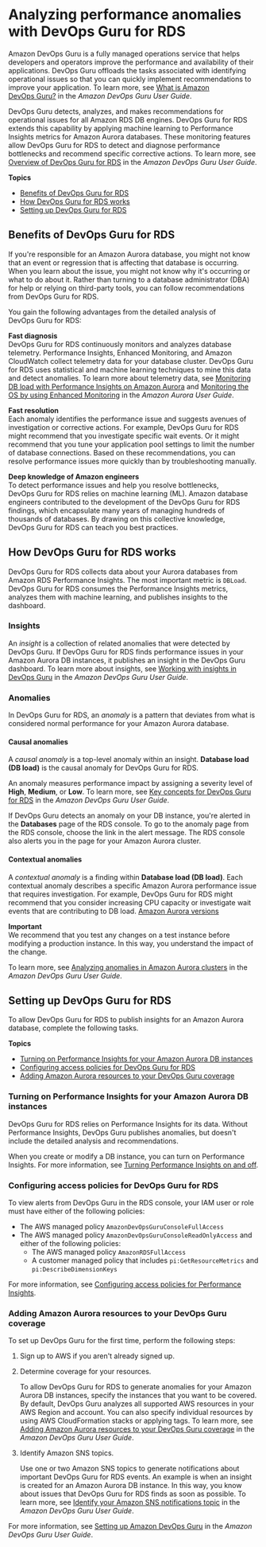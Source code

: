 # Analyzing performance anomalies with DevOps Guru for RDS<a name="devops-guru-for-rds"></a>

Amazon DevOps Guru is a fully managed operations service that helps developers and operators improve the performance and availability of their applications\. DevOps Guru offloads the tasks associated with identifying operational issues so that you can quickly implement recommendations to improve your application\. To learn more, see [What is Amazon DevOps Guru?](https://docs.aws.amazon.com/devops-guru/latest/userguide/welcome.html) in the *Amazon DevOps Guru User Guide*\.

DevOps Guru detects, analyzes, and makes recommendations for operational issues for all Amazon RDS DB engines\. DevOps Guru for RDS extends this capability by applying machine learning to Performance Insights metrics for Amazon Aurora databases\. These monitoring features allow DevOps Guru for RDS to detect and diagnose performance bottlenecks and recommend specific corrective actions\. To learn more, see [Overview of DevOps Guru for RDS](https://docs.aws.amazon.com/devops-guru/latest/userguide/working-with-rds.overview.html) in the *Amazon DevOps Guru User Guide*\.

**Topics**
+ [Benefits of DevOps Guru for RDS](#devops-guru-for-rds.benefits)
+ [How DevOps Guru for RDS works](#devops-guru-for-rds.how-it-works)
+ [Setting up DevOps Guru for RDS](#devops-guru-for-rds.configuring)

## Benefits of DevOps Guru for RDS<a name="devops-guru-for-rds.benefits"></a>

If you're responsible for an Amazon Aurora database, you might not know that an event or regression that is affecting that database is occurring\. When you learn about the issue, you might not know why it's occurring or what to do about it\. Rather than turning to a database administrator \(DBA\) for help or relying on third\-party tools, you can follow recommendations from DevOps Guru for RDS\. 

You gain the following advantages from the detailed analysis of DevOps Guru for RDS:

**Fast diagnosis**  
DevOps Guru for RDS continuously monitors and analyzes database telemetry\. Performance Insights, Enhanced Monitoring, and Amazon CloudWatch collect telemetry data for your database cluster\. DevOps Guru for RDS uses statistical and machine learning techniques to mine this data and detect anomalies\. To learn more about telemetry data, see [Monitoring DB load with Performance Insights on Amazon Aurora](https://docs.aws.amazon.com/AmazonRDS/latest/AuroraUserGuide/USER_PerfInsights.html) and [Monitoring the OS by using Enhanced Monitoring](https://docs.aws.amazon.com/AmazonRDS/latest/AuroraUserGuide/USER_Monitoring.OS.html) in the *Amazon Aurora User Guide*\.

**Fast resolution**  
Each anomaly identifies the performance issue and suggests avenues of investigation or corrective actions\. For example, DevOps Guru for RDS might recommend that you investigate specific wait events\. Or it might recommend that you tune your application pool settings to limit the number of database connections\. Based on these recommendations, you can resolve performance issues more quickly than by troubleshooting manually\.

**Deep knowledge of Amazon engineers**  
To detect performance issues and help you resolve bottlenecks, DevOps Guru for RDS relies on machine learning \(ML\)\. Amazon database engineers contributed to the development of the DevOps Guru for RDS findings, which encapsulate many years of managing hundreds of thousands of databases\. By drawing on this collective knowledge, DevOps Guru for RDS can teach you best practices\.

## How DevOps Guru for RDS works<a name="devops-guru-for-rds.how-it-works"></a>

DevOps Guru for RDS collects data about your Aurora databases from Amazon RDS Performance Insights\. The most important metric is `DBLoad`\. DevOps Guru for RDS consumes the Performance Insights metrics, analyzes them with machine learning, and publishes insights to the dashboard\.

### Insights<a name="devops-guru-for-rds.how-it-works.insights"></a>

An *insight* is a collection of related anomalies that were detected by DevOps Guru\. If DevOps Guru for RDS finds performance issues in your Amazon Aurora DB instances, it publishes an insight in the DevOps Guru dashboard\. To learn more about insights, see [Working with insights in DevOps Guru](https://docs.aws.amazon.com/devops-guru/latest/userguide/working-with-insights.html) in the *Amazon DevOps Guru User Guide*\.

### Anomalies<a name="devops-guru-for-rds.how-it-works.anomalies"></a>

In DevOps Guru for RDS, an *anomaly* is a pattern that deviates from what is considered normal performance for your Amazon Aurora database\. 

#### Causal anomalies<a name="devops-guru-for-rds.how-it-works.anomalies.causal"></a>

A *causal anomaly* is a top\-level anomaly within an insight\. **Database load \(DB load\)** is the causal anomaly for DevOps Guru for RDS\. 

An anomaly measures performance impact by assigning a severity level of **High**, **Medium**, or **Low**\. To learn more, see [Key concepts for DevOps Guru for RDS](https://docs.aws.amazon.com/devops-guru/latest/userguide/working-with-rds.overview.definitions.html) in the *Amazon DevOps Guru User Guide*\.

If DevOps Guru detects an anomaly on your DB instance, you're alerted in the **Databases** page of the RDS console\. To go to the anomaly page from the RDS console, choose the link in the alert message\. The RDS console also alerts you in the page for your Amazon Aurora cluster\.

#### Contextual anomalies<a name="devops-guru-for-rds.how-it-works.anomalies.contextual"></a>

A *contextual anomaly* is a finding within **Database load \(DB load\)**\. Each contextual anomaly describes a specific Amazon Aurora performance issue that requires investigation\. For example, DevOps Guru for RDS might recommend that you consider increasing CPU capacity or investigate wait events that are contributing to DB load\. [Amazon Aurora versions](Aurora.VersionPolicy.md)

**Important**  
We recommend that you test any changes on a test instance before modifying a production instance\. In this way, you understand the impact of the change\.

To learn more, see [Analyzing anomalies in Amazon Aurora clusters](https://docs.aws.amazon.com/devops-guru/latest/userguide/working-with-rds.analyzing.html) in the *Amazon DevOps Guru User Guide*\.

## Setting up DevOps Guru for RDS<a name="devops-guru-for-rds.configuring"></a>

To allow DevOps Guru for RDS to publish insights for an Amazon Aurora database, complete the following tasks\.

**Topics**
+ [Turning on Performance Insights for your Amazon Aurora DB instances](#devops-guru-for-rds.configuring.performance-insights)
+ [Configuring access policies for DevOps Guru for RDS](#devops-guru-for-rds.configuring.access)
+ [Adding Amazon Aurora resources to your DevOps Guru coverage](#devops-guru-for-rds.configuring.coverage)

### Turning on Performance Insights for your Amazon Aurora DB instances<a name="devops-guru-for-rds.configuring.performance-insights"></a>

DevOps Guru for RDS relies on Performance Insights for its data\. Without Performance Insights, DevOps Guru publishes anomalies, but doesn't include the detailed analysis and recommendations\. 

When you create or modify a DB instance, you can turn on Performance Insights\. For more information, see [Turning Performance Insights on and off](USER_PerfInsights.Enabling.md)\.

### Configuring access policies for DevOps Guru for RDS<a name="devops-guru-for-rds.configuring.access"></a>

To view alerts from DevOps Guru in the RDS console, your IAM user or role must have either of the following policies:
+ The AWS managed policy `AmazonDevOpsGuruConsoleFullAccess`
+ The AWS managed policy `AmazonDevOpsGuruConsoleReadOnlyAccess` and either of the following policies:
  + The AWS managed policy `AmazonRDSFullAccess`
  + A customer managed policy that includes `pi:GetResourceMetrics` and `pi:DescribeDimensionKeys`

For more information, see [Configuring access policies for Performance Insights](USER_PerfInsights.access-control.md)\.

### Adding Amazon Aurora resources to your DevOps Guru coverage<a name="devops-guru-for-rds.configuring.coverage"></a>

To set up DevOps Guru for the first time, perform the following steps:

1. Sign up to AWS if you aren't already signed up\.

1. Determine coverage for your resources\.

   To allow DevOps Guru for RDS to generate anomalies for your Amazon Aurora DB instances, specify the instances that you want to be covered\. By default, DevOps Guru analyzes all supported AWS resources in your AWS Region and account\. You can also specify individual resources by using AWS CloudFormation stacks or applying tags\. To learn more, see [Adding Amazon Aurora resources to your DevOps Guru coverage](https://docs.aws.amazon.com/devops-guru/latest/userguide/working-with-rds.enabling.html#working-with-rds.enabling.cf) in the *Amazon DevOps Guru User Guide*\.

1. Identify Amazon SNS topics\.

   Use one or two Amazon SNS topics to generate notifications about important DevOps Guru for RDS events\. An example is when an insight is created for an Amazon Aurora DB instance\. In this way, you know about issues that DevOps Guru for RDS finds as soon as possible\. To learn more, see [Identify your Amazon SNS notifications topic](https://docs.aws.amazon.com/devops-guru/latest/userguide/setting-up.html#setting-up-notifications) in the *Amazon DevOps Guru User Guide*\.

For more information, see [Setting up Amazon DevOps Guru](https://docs.aws.amazon.com/devops-guru/latest/userguide/setting-up.html) in the *Amazon DevOps Guru User Guide*\.